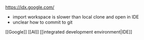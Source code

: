 https://idx.google.com/

- import workspace is slower than local clone and open in IDE
- unclear how to commit to git

[[Google]] [[AI]] [[integrated development environment|IDE]]

